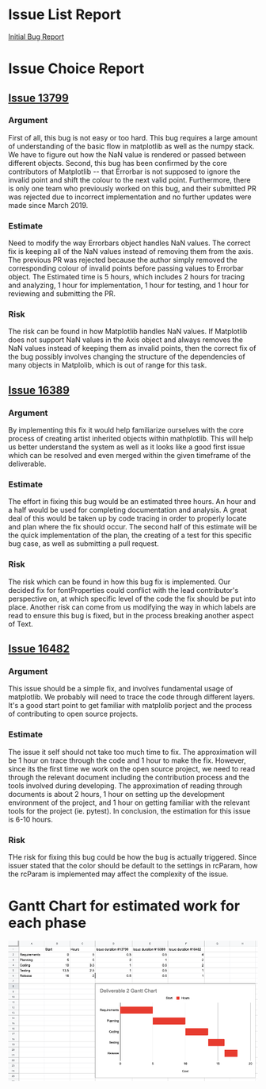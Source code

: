 # Issue List Report

[Initial Bug Report](https://github.com/CSCD01/team_20-project/blob/master/deliverables/2/Initial_Bug_Fixes_Report.pdf)

# Issue Choice Report

## [Issue 13799](https://github.com/matplotlib/matplotlib/issues/13799)

### Argument
First of all, this bug is not easy or too hard. This bug requires a large amount of understanding of the basic flow in matplotlib as well as the numpy stack. We have to figure out how the NaN value is rendered or passed between different objects. Second, this bug has been confirmed by the core contributors of Matplotlib -- that Errorbar is not supposed to ignore the invalid point and shift the colour to the next valid point. Furthermore, there is only one team who previously worked on this bug, and their submitted PR was rejected due to incorrect implementation and no further updates were made since March 2019.

### Estimate
Need to modify the way Errorbars object handles NaN values. The correct fix is keeping all of the NaN values instead of removing them from the axis. The previous PR was rejected because the author simply removed the corresponding colour of invalid points before passing values to Errorbar object. The Estimated time is 5 hours, which includes 2 hours for tracing and analyzing, 1 hour for implementation, 1 hour for testing, and 1 hour for reviewing and submitting the PR.

### Risk
The risk can be found in how Matplotlib handles NaN values. If Matplotlib does not support NaN values in the Axis object and always removes the NaN values instead of keeping them as invalid points, then the correct fix of the bug possibly involves changing the structure of the dependencies of many objects in Matplolib, which is out of range for this task. 


## [Issue 16389](https://github.com/CSCD01/team_20-project/tree/master/deliverables/2/matplotlib%2316389)

### Argument
By implementing this fix it would help familiarize ourselves with the core process of creating artist inherited objects within mathplotlib. This will help us better understand the system as well as it looks like a good first issue which can be resolved and even merged within the given timeframe of the deliverable.

### Estimate
The effort in fixing this bug would be an estimated three hours. An hour and a half would be used for completing documentation and analysis. A great deal of this would be taken up by code tracing in order to properly locate and plan where the fix should occur. The second half of this estimate will be the quick implementation of the plan, the creating of a test for this specific bug case, as well as submitting a pull request. 

### Risk
The risk which can be found in how this bug fix is implemented. Our decided fix for fontProperties could conflict with the lead contributor's perspective on, at which specific level of the code the fix should be put into place. Another risk can come from us modifying the way in which labels are read to ensure this bug is fixed, but in the process breaking another aspect of Text.

## [Issue 16482](https://github.com/matplotlib/matplotlib/issues/16482)

### Argument
This issue should be a simple fix, and involves fundamental usage of matplotlib. We probably will need to trace the code through different layers. It's a good start point to get familiar with matplolib porject and the process of contributing to open source projects. 
### Estimate
The issue it self should not take too much time to fix. The approximation will be 1 hour on trace through the code and 1 hour to make the fix. However, since its the first time we work on the open source project, we need to read through the relevant document including the contribution process and the tools involved during developing. The approximation of reading through documents is about 2 hours, 1 hour on setting up the development environment of the project, and 1 hour on getting familiar with the relevant tools for the project (ie. pytest). In conclusion, the estimation for this issue is 6-10 hours.
### Risk
THe risk for fixing this bug could be how the bug is actually triggered. Since issuer stated that the color should be default to the settings in rcParam, how the rcParam is implemented may affect the complexity of the issue. 

# Gantt Chart for estimated work for each phase
![alt text](https://github.com/CSCD01/team_20-project/blob/master/deliverables/2/GanttChart.PNG "Deliverable 2 Gantt Chart")